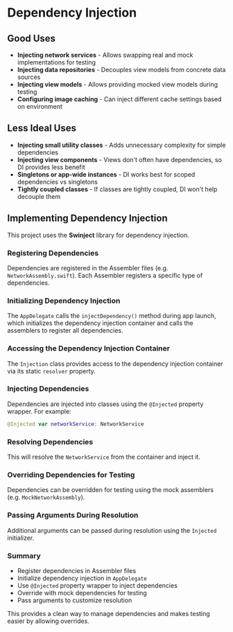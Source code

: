 # Dependency Injection

## Good Uses

- **Injecting network services** - Allows swapping real and mock implementations for testing
- **Injecting data repositories** - Decouples view models from concrete data sources
- **Injecting view models** - Allows providing mocked view models during testing
- **Configuring image caching** - Can inject different cache settings based on environment

## Less Ideal Uses

- **Injecting small utility classes** - Adds unnecessary complexity for simple dependencies
- **Injecting view components** - Views don't often have dependencies, so DI provides less benefit
- **Singletons or app-wide instances** - DI works best for scoped dependencies vs singletons
- **Tightly coupled classes** - If classes are tightly coupled, DI won't help decouple them

## Implementing Dependency Injection

This project uses the **Swinject** library for dependency injection.

### Registering Dependencies

Dependencies are registered in the Assembler files (e.g. `NetworkAssembly.swift`). Each Assembler registers a specific type of dependencies.

### Initializing Dependency Injection

The `AppDelegate` calls the `injectDependency()` method during app launch, which initializes the dependency injection container and calls the assemblers to register all dependencies.

### Accessing the Dependency Injection Container

The `Injection` class provides access to the dependency injection container via its static `resolver` property.

### Injecting Dependencies

Dependencies are injected into classes using the `@Injected` property wrapper. For example:

```swift
@Injected var networkService: NetworkService
```

### Resolving Dependencies

This will resolve the `NetworkService` from the container and inject it.

### Overriding Dependencies for Testing

Dependencies can be overridden for testing using the mock assemblers (e.g. `MockNetworkAssembly`).

### Passing Arguments During Resolution

Additional arguments can be passed during resolution using the `Injected` initializer.

### Summary

- Register dependencies in Assembler files
- Initialize dependency injection in `AppDelegate`
- Use `@Injected` property wrapper to inject dependencies
- Override with mock dependencies for testing
- Pass arguments to customize resolution

This provides a clean way to manage dependencies and makes testing easier by allowing overrides.






